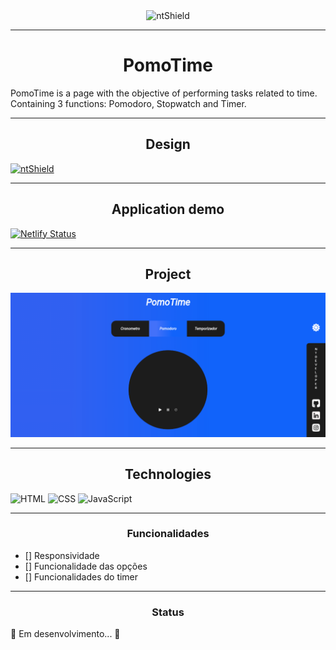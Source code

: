 <section class="box-nt" style="display: flex; justify-content: center;">
    <img src="https://img.shields.io/static/v1?label=Code&message=N-CCC&color=1C1C1C&style=for-the-badge&logo=GHOST" alt="ntShield">
</section>

---

<h1 align="center">PomoTime</h1>

<p>
    PomoTime is a page with the objective of performing tasks related to time.
    Containing 3 functions: Pomodoro, Stopwatch and Timer.
</p>

---

<h2 align="center">Design</h2>

<a href="https://www.figma.com/file/cPr4Zzk0d2L1FlUYGxRXxE/PomoNet?node-id=0%3A1"><img src="https://img.shields.io/static/v1?label=Design&message=Figma&color=00FA9A&style=for-the-badge&logo=FIGMA" alt="ntShield"></a>

---

<h2  align="center">Application demo</h2>

[![Netlify Status](https://api.netlify.com/api/v1/badges/6797bca2-17e8-45ae-8b22-2b699951d802/deploy-status)](https://app.netlify.com/sites/pomotime-demo/deploys)


---

<h2  align="center">Project</h2>

<img src="Assets/PomoTime - Page.png" alt="PageWeb-01">

---

<h2  align="center">Technologies</h2>

![HTML](https://img.shields.io/badge/HTML5-E34F26?style=for-the-badge&logo=html5&logoColor=white)
![CSS](https://img.shields.io/badge/CSS3-1572B6?style=for-the-badge&logo=css3&logoColor=white)
![JavaScript](https://img.shields.io/badge/JavaScript-F7DF1E?style=for-the-badge&logo=javascript&logoColor=black)


---

<h3 align="center">Funcionalidades</h3>

- [] Responsividade
- [] Funcionalidade das opções
- [] Funcionalidades do timer

---

<h3 align="center">Status</h3>

<p>
    🚧 Em desenvolvimento... 🚧
</p>
